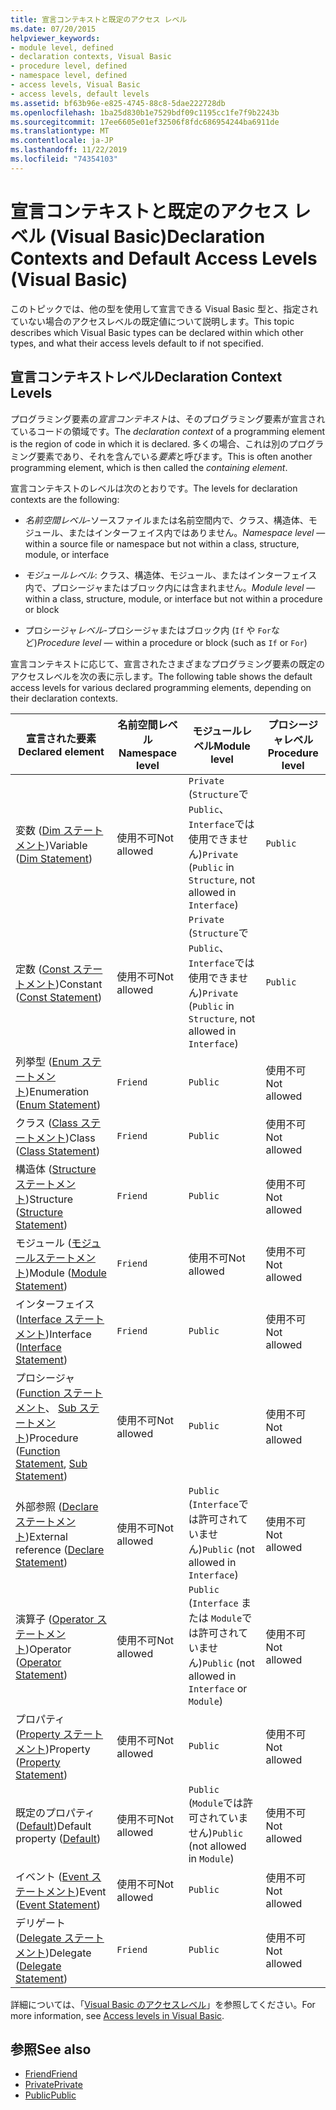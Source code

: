 ```yaml
---
title: 宣言コンテキストと既定のアクセス レベル
ms.date: 07/20/2015
helpviewer_keywords:
- module level, defined
- declaration contexts, Visual Basic
- procedure level, defined
- namespace level, defined
- access levels, Visual Basic
- access levels, default levels
ms.assetid: bf63b96e-e825-4745-88c8-5dae222728db
ms.openlocfilehash: 1ba25d830b1e7529bdf09c1195cc1fe7f9b2243b
ms.sourcegitcommit: 17ee6605e01ef32506f8fdc686954244ba6911de
ms.translationtype: MT
ms.contentlocale: ja-JP
ms.lasthandoff: 11/22/2019
ms.locfileid: "74354103"
---
```

# <a name="declaration-contexts-and-default-access-levels-visual-basic"></a><span data-ttu-id="5ef93-102">宣言コンテキストと既定のアクセス レベル (Visual Basic)</span><span class="sxs-lookup"><span data-stu-id="5ef93-102">Declaration Contexts and Default Access Levels (Visual Basic)</span></span>
<span data-ttu-id="5ef93-103">このトピックでは、他の型を使用して宣言できる Visual Basic 型と、指定されていない場合のアクセスレベルの既定値について説明します。</span><span class="sxs-lookup"><span data-stu-id="5ef93-103">This topic describes which Visual Basic types can be declared within which other types, and what their access levels default to if not specified.</span></span>  
  
## <a name="declaration-context-levels"></a><span data-ttu-id="5ef93-104">宣言コンテキストレベル</span><span class="sxs-lookup"><span data-stu-id="5ef93-104">Declaration Context Levels</span></span>  
 <span data-ttu-id="5ef93-105">プログラミング要素の*宣言コンテキスト*は、そのプログラミング要素が宣言されているコードの領域です。</span><span class="sxs-lookup"><span data-stu-id="5ef93-105">The *declaration context* of a programming element is the region of code in which it is declared.</span></span> <span data-ttu-id="5ef93-106">多くの場合、これは別のプログラミング要素であり、それを含んでいる*要素*と呼びます。</span><span class="sxs-lookup"><span data-stu-id="5ef93-106">This is often another programming element, which is then called the *containing element*.</span></span>  
  
 <span data-ttu-id="5ef93-107">宣言コンテキストのレベルは次のとおりです。</span><span class="sxs-lookup"><span data-stu-id="5ef93-107">The levels for declaration contexts are the following:</span></span>  
  
- <span data-ttu-id="5ef93-108">*名前空間レベル*-ソースファイルまたは名前空間内で、クラス、構造体、モジュール、またはインターフェイス内ではありません。</span><span class="sxs-lookup"><span data-stu-id="5ef93-108">*Namespace level* — within a source file or namespace but not within a class, structure, module, or interface</span></span>  
  
- <span data-ttu-id="5ef93-109">*モジュールレベル*: クラス、構造体、モジュール、またはインターフェイス内で、プロシージャまたはブロック内には含まれません。</span><span class="sxs-lookup"><span data-stu-id="5ef93-109">*Module level* — within a class, structure, module, or interface but not within a procedure or block</span></span>  
  
- <span data-ttu-id="5ef93-110">プロシージャ*レベル*-プロシージャまたはブロック内 (`If` や `For`など)</span><span class="sxs-lookup"><span data-stu-id="5ef93-110">*Procedure level* — within a procedure or block (such as `If` or `For`)</span></span>  
  
 <span data-ttu-id="5ef93-111">宣言コンテキストに応じて、宣言されたさまざまなプログラミング要素の既定のアクセスレベルを次の表に示します。</span><span class="sxs-lookup"><span data-stu-id="5ef93-111">The following table shows the default access levels for various declared programming elements, depending on their declaration contexts.</span></span>  
  
|<span data-ttu-id="5ef93-112">宣言された要素</span><span class="sxs-lookup"><span data-stu-id="5ef93-112">Declared element</span></span>|<span data-ttu-id="5ef93-113">名前空間レベル</span><span class="sxs-lookup"><span data-stu-id="5ef93-113">Namespace level</span></span>|<span data-ttu-id="5ef93-114">モジュールレベル</span><span class="sxs-lookup"><span data-stu-id="5ef93-114">Module level</span></span>|<span data-ttu-id="5ef93-115">プロシージャレベル</span><span class="sxs-lookup"><span data-stu-id="5ef93-115">Procedure level</span></span>|  
|----------------------|---------------------|------------------|---------------------|  
|<span data-ttu-id="5ef93-116">変数 ([Dim ステートメント](../../../visual-basic/language-reference/statements/dim-statement.md))</span><span class="sxs-lookup"><span data-stu-id="5ef93-116">Variable ([Dim Statement](../../../visual-basic/language-reference/statements/dim-statement.md))</span></span>|<span data-ttu-id="5ef93-117">使用不可</span><span class="sxs-lookup"><span data-stu-id="5ef93-117">Not allowed</span></span>|<span data-ttu-id="5ef93-118">`Private` (`Structure`で`Public`、`Interface`では使用できません)</span><span class="sxs-lookup"><span data-stu-id="5ef93-118">`Private` (`Public` in `Structure`, not allowed in `Interface`)</span></span>|`Public`|  
|<span data-ttu-id="5ef93-119">定数 ([Const ステートメント](../../../visual-basic/language-reference/statements/const-statement.md))</span><span class="sxs-lookup"><span data-stu-id="5ef93-119">Constant ([Const Statement](../../../visual-basic/language-reference/statements/const-statement.md))</span></span>|<span data-ttu-id="5ef93-120">使用不可</span><span class="sxs-lookup"><span data-stu-id="5ef93-120">Not allowed</span></span>|<span data-ttu-id="5ef93-121">`Private` (`Structure`で`Public`、`Interface`では使用できません)</span><span class="sxs-lookup"><span data-stu-id="5ef93-121">`Private` (`Public` in `Structure`, not allowed in `Interface`)</span></span>|`Public`|  
|<span data-ttu-id="5ef93-122">列挙型 ([Enum ステートメント](../../../visual-basic/language-reference/statements/enum-statement.md))</span><span class="sxs-lookup"><span data-stu-id="5ef93-122">Enumeration ([Enum Statement](../../../visual-basic/language-reference/statements/enum-statement.md))</span></span>|`Friend`|`Public`|<span data-ttu-id="5ef93-123">使用不可</span><span class="sxs-lookup"><span data-stu-id="5ef93-123">Not allowed</span></span>|  
|<span data-ttu-id="5ef93-124">クラス ([Class ステートメント](../../../visual-basic/language-reference/statements/class-statement.md))</span><span class="sxs-lookup"><span data-stu-id="5ef93-124">Class ([Class Statement](../../../visual-basic/language-reference/statements/class-statement.md))</span></span>|`Friend`|`Public`|<span data-ttu-id="5ef93-125">使用不可</span><span class="sxs-lookup"><span data-stu-id="5ef93-125">Not allowed</span></span>|  
|<span data-ttu-id="5ef93-126">構造体 ([Structure ステートメント](../../../visual-basic/language-reference/statements/structure-statement.md))</span><span class="sxs-lookup"><span data-stu-id="5ef93-126">Structure ([Structure Statement](../../../visual-basic/language-reference/statements/structure-statement.md))</span></span>|`Friend`|`Public`|<span data-ttu-id="5ef93-127">使用不可</span><span class="sxs-lookup"><span data-stu-id="5ef93-127">Not allowed</span></span>|  
|<span data-ttu-id="5ef93-128">モジュール ([モジュールステートメント](../../../visual-basic/language-reference/statements/module-statement.md))</span><span class="sxs-lookup"><span data-stu-id="5ef93-128">Module ([Module Statement](../../../visual-basic/language-reference/statements/module-statement.md))</span></span>|`Friend`|<span data-ttu-id="5ef93-129">使用不可</span><span class="sxs-lookup"><span data-stu-id="5ef93-129">Not allowed</span></span>|<span data-ttu-id="5ef93-130">使用不可</span><span class="sxs-lookup"><span data-stu-id="5ef93-130">Not allowed</span></span>|  
|<span data-ttu-id="5ef93-131">インターフェイス ([Interface ステートメント](../../../visual-basic/language-reference/statements/interface-statement.md))</span><span class="sxs-lookup"><span data-stu-id="5ef93-131">Interface ([Interface Statement](../../../visual-basic/language-reference/statements/interface-statement.md))</span></span>|`Friend`|`Public`|<span data-ttu-id="5ef93-132">使用不可</span><span class="sxs-lookup"><span data-stu-id="5ef93-132">Not allowed</span></span>|  
|<span data-ttu-id="5ef93-133">プロシージャ ([Function ステートメント](../../../visual-basic/language-reference/statements/function-statement.md)、 [Sub ステートメント](../../../visual-basic/language-reference/statements/sub-statement.md))</span><span class="sxs-lookup"><span data-stu-id="5ef93-133">Procedure ([Function Statement](../../../visual-basic/language-reference/statements/function-statement.md), [Sub Statement](../../../visual-basic/language-reference/statements/sub-statement.md))</span></span>|<span data-ttu-id="5ef93-134">使用不可</span><span class="sxs-lookup"><span data-stu-id="5ef93-134">Not allowed</span></span>|`Public`|<span data-ttu-id="5ef93-135">使用不可</span><span class="sxs-lookup"><span data-stu-id="5ef93-135">Not allowed</span></span>|  
|<span data-ttu-id="5ef93-136">外部参照 ([Declare ステートメント](../../../visual-basic/language-reference/statements/declare-statement.md))</span><span class="sxs-lookup"><span data-stu-id="5ef93-136">External reference ([Declare Statement](../../../visual-basic/language-reference/statements/declare-statement.md))</span></span>|<span data-ttu-id="5ef93-137">使用不可</span><span class="sxs-lookup"><span data-stu-id="5ef93-137">Not allowed</span></span>|<span data-ttu-id="5ef93-138">`Public` (`Interface`では許可されていません)</span><span class="sxs-lookup"><span data-stu-id="5ef93-138">`Public` (not allowed in `Interface`)</span></span>|<span data-ttu-id="5ef93-139">使用不可</span><span class="sxs-lookup"><span data-stu-id="5ef93-139">Not allowed</span></span>|  
|<span data-ttu-id="5ef93-140">演算子 ([Operator ステートメント](../../../visual-basic/language-reference/statements/operator-statement.md))</span><span class="sxs-lookup"><span data-stu-id="5ef93-140">Operator ([Operator Statement](../../../visual-basic/language-reference/statements/operator-statement.md))</span></span>|<span data-ttu-id="5ef93-141">使用不可</span><span class="sxs-lookup"><span data-stu-id="5ef93-141">Not allowed</span></span>|<span data-ttu-id="5ef93-142">`Public` (`Interface` または `Module`では許可されていません)</span><span class="sxs-lookup"><span data-stu-id="5ef93-142">`Public` (not allowed in `Interface` or `Module`)</span></span>|<span data-ttu-id="5ef93-143">使用不可</span><span class="sxs-lookup"><span data-stu-id="5ef93-143">Not allowed</span></span>|  
|<span data-ttu-id="5ef93-144">プロパティ ([Property ステートメント](../../../visual-basic/language-reference/statements/property-statement.md))</span><span class="sxs-lookup"><span data-stu-id="5ef93-144">Property ([Property Statement](../../../visual-basic/language-reference/statements/property-statement.md))</span></span>|<span data-ttu-id="5ef93-145">使用不可</span><span class="sxs-lookup"><span data-stu-id="5ef93-145">Not allowed</span></span>|`Public`|<span data-ttu-id="5ef93-146">使用不可</span><span class="sxs-lookup"><span data-stu-id="5ef93-146">Not allowed</span></span>|  
|<span data-ttu-id="5ef93-147">既定のプロパティ ([Default](../../../visual-basic/language-reference/modifiers/default.md))</span><span class="sxs-lookup"><span data-stu-id="5ef93-147">Default property ([Default](../../../visual-basic/language-reference/modifiers/default.md))</span></span>|<span data-ttu-id="5ef93-148">使用不可</span><span class="sxs-lookup"><span data-stu-id="5ef93-148">Not allowed</span></span>|<span data-ttu-id="5ef93-149">`Public` (`Module`では許可されていません)</span><span class="sxs-lookup"><span data-stu-id="5ef93-149">`Public` (not allowed in `Module`)</span></span>|<span data-ttu-id="5ef93-150">使用不可</span><span class="sxs-lookup"><span data-stu-id="5ef93-150">Not allowed</span></span>|  
|<span data-ttu-id="5ef93-151">イベント ([Event ステートメント](../../../visual-basic/language-reference/statements/event-statement.md))</span><span class="sxs-lookup"><span data-stu-id="5ef93-151">Event ([Event Statement](../../../visual-basic/language-reference/statements/event-statement.md))</span></span>|<span data-ttu-id="5ef93-152">使用不可</span><span class="sxs-lookup"><span data-stu-id="5ef93-152">Not allowed</span></span>|`Public`|<span data-ttu-id="5ef93-153">使用不可</span><span class="sxs-lookup"><span data-stu-id="5ef93-153">Not allowed</span></span>|  
|<span data-ttu-id="5ef93-154">デリゲート ([Delegate ステートメント](../../../visual-basic/language-reference/statements/delegate-statement.md))</span><span class="sxs-lookup"><span data-stu-id="5ef93-154">Delegate ([Delegate Statement](../../../visual-basic/language-reference/statements/delegate-statement.md))</span></span>|`Friend`|`Public`|<span data-ttu-id="5ef93-155">使用不可</span><span class="sxs-lookup"><span data-stu-id="5ef93-155">Not allowed</span></span>|  
  
 <span data-ttu-id="5ef93-156">詳細については、「[Visual Basic のアクセスレベル](../../../visual-basic/programming-guide/language-features/declared-elements/access-levels.md)」を参照してください。</span><span class="sxs-lookup"><span data-stu-id="5ef93-156">For more information, see [Access levels in Visual Basic](../../../visual-basic/programming-guide/language-features/declared-elements/access-levels.md).</span></span>  
  
## <a name="see-also"></a><span data-ttu-id="5ef93-157">参照</span><span class="sxs-lookup"><span data-stu-id="5ef93-157">See also</span></span>

- [<span data-ttu-id="5ef93-158">Friend</span><span class="sxs-lookup"><span data-stu-id="5ef93-158">Friend</span></span>](../../../visual-basic/language-reference/modifiers/friend.md)
- [<span data-ttu-id="5ef93-159">Private</span><span class="sxs-lookup"><span data-stu-id="5ef93-159">Private</span></span>](../../../visual-basic/language-reference/modifiers/private.md)
- [<span data-ttu-id="5ef93-160">Public</span><span class="sxs-lookup"><span data-stu-id="5ef93-160">Public</span></span>](../../../visual-basic/language-reference/modifiers/public.md)
